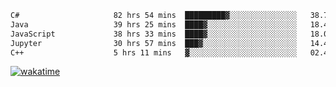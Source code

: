 <!--START_SECTION:waka-->

```txt
C#                     82 hrs 54 mins  █████████▓░░░░░░░░░░░░░░░   38.73 %
Java                   39 hrs 25 mins  ████▓░░░░░░░░░░░░░░░░░░░░   18.42 %
JavaScript             38 hrs 33 mins  ████▓░░░░░░░░░░░░░░░░░░░░   18.02 %
Jupyter                30 hrs 57 mins  ███▓░░░░░░░░░░░░░░░░░░░░░   14.47 %
C++                    5 hrs 11 mins   ▓░░░░░░░░░░░░░░░░░░░░░░░░   02.42 %
```

<!--END_SECTION:waka-->
[![wakatime](https://wakatime.com/badge/user/6c2f442e-41b4-42e3-bc06-d5d8203ad1da.svg)](https://wakatime.com/@6c2f442e-41b4-42e3-bc06-d5d8203ad1da)
